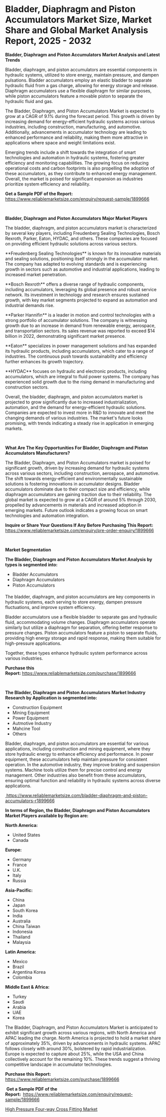 <p><h1>Bladder, Diaphragm and Piston Accumulators Market Size, Market Share and Global Market Analysis Report, 2025 - 2032</h1></p><p><strong>Bladder, Diaphragm and Piston Accumulators Market Analysis and Latest Trends</strong></p>
<p><p>Bladder, diaphragm, and piston accumulators are essential components in hydraulic systems, utilized to store energy, maintain pressure, and dampen pulsations. Bladder accumulators employ an elastic bladder to separate hydraulic fluid from a gas charge, allowing for energy storage and release. Diaphragm accumulators use a flexible diaphragm for similar purposes, while piston accumulators feature a movable piston to separate the hydraulic fluid and gas. </p><p>The Bladder, Diaphragm, and Piston Accumulators Market is expected to grow at a CAGR of 9.1% during the forecast period. This growth is driven by increasing demand for energy-efficient hydraulic systems across various industries, including construction, manufacturing, and automotive. Additionally, advancements in accumulator technology are leading to enhanced performance and reliability, making them more attractive in applications where space and weight limitations exist. </p><p>Emerging trends include a shift towards the integration of smart technologies and automation in hydraulic systems, fostering greater efficiency and monitoring capabilities. The growing focus on reducing operational costs and carbon footprints is also propelling the adoption of these accumulators, as they contribute to enhanced energy management. Overall, the market is poised for significant expansion as industries prioritize system efficiency and reliability.</p></p>
<p><strong>Get a Sample PDF of the Report:&nbsp;</strong> <a href="https://www.reliablemarketsize.com/enquiry/request-sample/1899666?utm_campaign=2439&utm_medium=2&utm_source=Github&utm_content=ia&utm_term=01032025&utm_id=bladder-diaphragm-and-piston-accumulators">https://www.reliablemarketsize.com/enquiry/request-sample/1899666</a></p>
<p>&nbsp;</p>
<p><strong>Bladder, Diaphragm and Piston Accumulators Major Market Players</strong></p>
<p><p>The bladder, diaphragm, and piston accumulators market is characterized by several key players, including Freudenberg Sealing Technologies, Bosch Rexroth, Parker, Eaton, HYDAC, and others. These companies are focused on providing efficient hydraulic solutions across various sectors.</p><p>**Freudenberg Sealing Technologies** is known for its innovative materials and sealing solutions, positioning itself strongly in the accumulator market. The company has adapted to evolving standards and is experiencing growth in sectors such as automotive and industrial applications, leading to increased market penetration.</p><p>**Bosch Rexroth** offers a diverse range of hydraulic components, including accumulators, leveraging its global presence and robust service network. Its investment in technology and research ensures sustained growth, with key market segments projected to expand as automation and industrial demands rise.</p><p>**Parker Hannifin** is a leader in motion and control technologies with a strong portfolio of accumulator solutions. The company is witnessing growth due to an increase in demand from renewable energy, aerospace, and transportation sectors. Its sales revenue was reported to exceed $14 billion in 2022, demonstrating significant market presence.</p><p>**Eaton** specializes in power management solutions and has expanded its hydraulic products, including accumulators, which cater to a range of industries. The continuous push towards sustainability and efficiency further enhances its growth trajectory.</p><p>**HYDAC** focuses on hydraulic and electronic products, including accumulators, which are integral to fluid power systems. The company has experienced solid growth due to the rising demand in manufacturing and construction sectors.</p><p>Overall, the bladder, diaphragm, and piston accumulators market is projected to grow significantly due to increased industrialization, automation, and the demand for energy-efficient hydraulic solutions. Companies are expected to invest more in R&D to innovate and meet the changing demands of various industries. The market's future looks promising, with trends indicating a steady rise in application in emerging markets.</p></p>
<p>&nbsp;</p>
<p><strong>What Are The Key Opportunities For Bladder, Diaphragm and Piston Accumulators Manufacturers?</strong></p>
<p><p>The Bladder, Diaphragm, and Piston Accumulators market is poised for significant growth, driven by increasing demand for hydraulic systems across various sectors, including construction, aerospace, and automotive. The shift towards energy-efficient and environmentally sustainable solutions is fostering innovations in accumulator designs. Bladder accumulators dominate due to their compact size and efficiency, while diaphragm accumulators are gaining traction due to their reliability. The global market is expected to grow at a CAGR of around 5% through 2030, propelled by advancements in materials and increased adoption in emerging markets. Future outlook indicates a growing focus on smart technologies and automation integration.</p></p>
<p><strong>Inquire or Share Your Questions If Any Before Purchasing This Report:</strong> <a href="https://www.reliablemarketsize.com/enquiry/pre-order-enquiry/1899666?utm_campaign=2439&utm_medium=2&utm_source=Github&utm_content=ia&utm_term=01032025&utm_id=bladder-diaphragm-and-piston-accumulators">https://www.reliablemarketsize.com/enquiry/pre-order-enquiry/1899666</a></p>
<p>&nbsp;</p>
<p><strong>Market Segmentation</strong></p>
<p><strong>The Bladder, Diaphragm and Piston Accumulators Market Analysis by types is segmented into:</strong></p>
<p><ul><li>Bladder Accumulators</li><li>Diaphragm Accumulators</li><li>Piston Accumulators</li></ul></p>
<p><p>The bladder, diaphragm, and piston accumulators are key components in hydraulic systems, each serving to store energy, dampen pressure fluctuations, and improve system efficiency. </p><p>Bladder accumulators use a flexible bladder to separate gas and hydraulic fluid, accommodating volume changes. Diaphragm accumulators operate similarly but utilize a diaphragm for separation, offering better response to pressure changes. Piston accumulators feature a piston to separate fluids, providing high energy storage and rapid response, making them suitable for high-pressure applications. </p><p>Together, these types enhance hydraulic system performance across various industries.</p></p>
<p><strong>Purchase this Report:&nbsp;</strong><a href="https://www.reliablemarketsize.com/purchase/1899666?utm_campaign=2439&utm_medium=2&utm_source=Github&utm_content=ia&utm_term=01032025&utm_id=bladder-diaphragm-and-piston-accumulators">https://www.reliablemarketsize.com/purchase/1899666</a></p>
<p>&nbsp;</p>
<p><strong>The Bladder, Diaphragm and Piston Accumulators Market Industry Research by Application is segmented into:</strong></p>
<p><ul><li>Construction Equipment</li><li>Mining Equipment</li><li>Power Equipment</li><li>Autmotive Industry</li><li>Mahcine Tool</li><li>Others</li></ul></p>
<p><p>Bladder, diaphragm, and piston accumulators are essential for various applications, including construction and mining equipment, where they store hydraulic energy to enhance efficiency and performance. In power equipment, these accumulators help maintain pressure for consistent operation. In the automotive industry, they improve braking and suspension systems. Machine tools utilize them for precise control and energy management. Other industries also benefit from these accumulators, ensuring optimal function and reliability in hydraulic systems across diverse applications.</p></p>
<p><a href="https://www.reliablemarketsize.com/bladder-diaphragm-and-piston-accumulators-r1899666?utm_campaign=2439&utm_medium=2&utm_source=Github&utm_content=ia&utm_term=01032025&utm_id=bladder-diaphragm-and-piston-accumulators">&nbsp;https://www.reliablemarketsize.com/bladder-diaphragm-and-piston-accumulators-r1899666</a></p>
<p><strong>In terms of Region, the Bladder, Diaphragm and Piston Accumulators Market Players available by Region are:</strong></p>
<p>
    <p> <strong> North America: </strong>
        <ul>
            <li>United States</li>
            <li>Canada</li>
        </ul>
        </p> 
    <p> <strong> Europe: </strong>
        <ul>
            <li>Germany</li>
            <li>France</li>
            <li>U.K.</li>
            <li>Italy</li>
            <li>Russia</li>
        </ul>
        </p> 
    <p> <strong> Asia-Pacific: </strong>
        <ul>
            <li>China</li>
            <li>Japan</li>
            <li>South Korea</li>
            <li>India</li>
            <li>Australia</li>
            <li>China Taiwan</li>
            <li>Indonesia</li>
            <li>Thailand</li>
            <li>Malaysia</li>
        </ul>
        </p> 
    <p> <strong> Latin America: </strong>
        <ul>
            <li>Mexico</li>
            <li>Brazil</li>
            <li>Argentina Korea</li>
            <li>Colombia</li>
        </ul>
        </p> 
    <p> <strong> Middle East & Africa: </strong>
        <ul>
            <li>Turkey</li>
            <li>Saudi</li>
            <li>Arabia</li>
            <li>UAE</li>
            <li>Korea</li>
        </ul>
    </p>
    </p>
<p><p>The Bladder, Diaphragm, and Piston Accumulators Market is anticipated to exhibit significant growth across various regions, with North America and APAC leading the charge. North America is projected to hold a market share of approximately 35%, driven by advancements in hydraulic systems. APAC follows closely with around 30%, bolstered by rapid industrialization. Europe is expected to capture about 25%, while the USA and China collectively account for the remaining 10%. These trends suggest a thriving competitive landscape in accumulator technologies.</p></p>
<p><strong>Purchase this Report: </strong><a href="https://www.reliablemarketsize.com/purchase/1899666?utm_campaign=2439&utm_medium=2&utm_source=Github&utm_content=ia&utm_term=01032025&utm_id=bladder-diaphragm-and-piston-accumulators">https://www.reliablemarketsize.com/purchase/1899666</a></p>
<p>&nbsp;<strong>Get a Sample PDF of the Report:&nbsp;&nbsp;</strong><a href="https://www.reliablemarketsize.com/enquiry/request-sample/1899666?utm_campaign=2439&utm_medium=2&utm_source=Github&utm_content=ia&utm_term=01032025&utm_id=bladder-diaphragm-and-piston-accumulators">https://www.reliablemarketsize.com/enquiry/request-sample/1899666</a></p>
<p><strong></strong></p>
<p><p><a href="https://github.com/kathiestrine5ty/Market-Research-Report-List-1/blob/main/high-pressure-four-way-cross-fitting-market.md?utm_campaign=2439&utm_medium=2&utm_source=Github&utm_content=ia&utm_term=01032025&utm_id=bladder-diaphragm-and-piston-accumulators">High Pressure Four-way Cross Fitting Market</a></p></p>